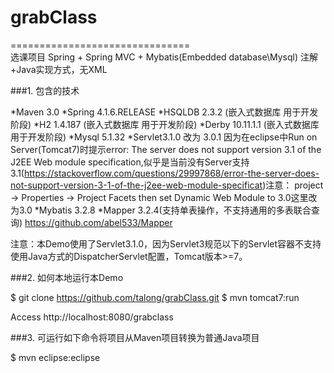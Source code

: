 # grabClass
===============================  
选课项目 Spring + Spring MVC + Mybatis(Embedded database\Mysql) 注解+Java实现方式，无XML

###1. 包含的技术

*Maven 3.0
*Spring 4.1.6.RELEASE
*HSQLDB 2.3.2 (嵌入式数据库 用于开发阶段)
*H2 1.4.187 (嵌入式数据库 用于开发阶段)
*Derby 10.11.1.1 (嵌入式数据库 用于开发阶段)
*Mysql 5.1.32
*Servlet3.1.0 改为 3.0.1 因为在eclipse中Run on Server(Tomcat7)时提示error: The server does not support version 3.1 of the J2EE Web   module specification,似乎是当前没有Server支持3.1(https://stackoverflow.com/questions/29997868/error-the-server-does-not-support-version-3-1-of-the-j2ee-web-module-specificat)注意： project -> Properties -> Project Facets then set Dynamic Web Module to 3.0这里改为3.0
*Mybatis 3.2.8
*Mapper 3.2.4(支持单表操作，不支持通用的多表联合查询)  https://github.com/abel533/Mapper

注意：本Demo使用了Servlet3.1.0，因为Servlet3规范以下的Servlet容器不支持使用Java方式的DispatcherServlet配置，Tomcat版本>=7。

###2. 如何本地运行本Demo

$ git clone https://github.com/talong/grabClass.git
$ mvn tomcat7:run

Access http://localhost:8080/grabclass

###3. 可运行如下命令将项目从Maven项目转换为普通Java项目

$ mvn eclipse:eclipse


